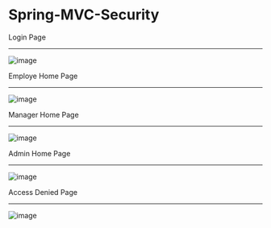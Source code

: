 # Spring-MVC-Security

Login Page
<hr>

![image](https://github.com/RobinSingh24/Spring-MVC-Security/assets/52188984/7368da3d-80e6-43f6-8f53-bf66c0cae36c)

Employe Home Page
<hr>

![image](https://github.com/RobinSingh24/Spring-MVC-Security/assets/52188984/956ce926-252f-40f2-9070-0bc806191b61)

Manager Home Page
<hr>

![image](https://github.com/RobinSingh24/Spring-MVC-Security/assets/52188984/cdd1c9e9-6cf6-4ff7-aaba-968ed70110cc)

Admin Home Page
<hr>

![image](https://github.com/RobinSingh24/Spring-MVC-Security/assets/52188984/3f9596c0-8831-440d-9cf0-abe1cb771ed6)

Access Denied Page
<hr>

![image](https://github.com/RobinSingh24/Spring-MVC-Security/assets/52188984/9208b695-0b5c-4d10-aab3-f3370fa139a8)




